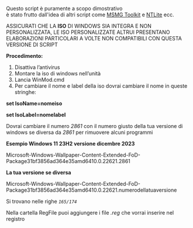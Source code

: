 
Questo script è puramente a scopo dimostrativo  
è stato frutto dall'idea di altri script come [MSMG Toolkit](https://msmgtoolkit.in/ "MSMG Toolkit") e [NTLite](https://www.ntlite.com/ "NTLite") ecc.

ASSICURATI CHE LA **ISO** DI WINDOWS SIA INTEGRA E NON PERSONALIZZATA, LE ISO PERSONALIZZATE ALTRUI PRESENTANO ELABORAZIONI PARTICOLARI A VOLTE NON COMPATIBILI CON QUESTA VERSIONE DI SCRIPT

**Procedimento:**  

1.  Disattiva l’antivirus   
2.  Montare la iso di windows nell’unità  
3.  Lancia WinMod.cmd    
4.  Per cambiare il nome e label della iso dovrai cambiare il nome in queste stringhe:

**set IsoName=nomeiso**

**set IsoLabel=nomelabel**

Dovrai cambiare il numero *2861* con il numero giusto della tua versione di windows se diversa da *2861* per rimuovere alcuni programmi

**Esempio Windows 11 23H2 versione dicembre 2023** 

Microsoft-Windows-Wallpaper-Content-Extended-FoD-Package31bf3856ad364e35amd6410.0.22621.2861 

**La tua versione se diversa** 

Microsoft-Windows-Wallpaper-Content-Extended-FoD-Package31bf3856ad364e35amd6410.0.22621.numerodellatuaversione 

Si trovano nelle righe *`165/174`*

Nella cartella RegFile puoi aggiungere i file *.reg* che vorrai inserire nel registro
